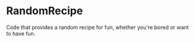 # RandomRecipe
Code that provides a random recipe for fun, whether you're bored or want to have fun. 
